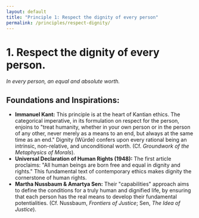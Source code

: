 ```yaml
---
layout: default
title: "Principle 1: Respect the dignity of every person"
permalink: /principles/respect-dignity/
---
```


# 1. Respect the dignity of every person.
*In every person, an equal and absolute worth.*

## Foundations and Inspirations:

*   **Immanuel Kant:** This principle is at the heart of Kantian ethics. The categorical imperative, in its formulation on respect for the person, enjoins to "treat humanity, whether in your own person or in the person of any other, never merely as a means to an end, but always at the same time as an end." Dignity (Würde) confers upon every rational being an intrinsic, non-relative, and unconditional worth. (Cf. *Groundwork of the Metaphysics of Morals*).
*   **Universal Declaration of Human Rights (1948):** The first article proclaims: "All human beings are born free and equal in dignity and rights." This fundamental text of contemporary ethics makes dignity the cornerstone of human rights.
*   **Martha Nussbaum & Amartya Sen:** Their "capabilities" approach aims to define the conditions for a truly human and dignified life, by ensuring that each person has the real means to develop their fundamental potentialities. (Cf. Nussbaum, *Frontiers of Justice*; Sen, *The Idea of Justice*). 
